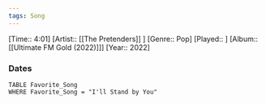 ```yaml
---
tags: Song  
---
```

[Time:: 4:01]
[Artist:: [[The Pretenders]] ]
[Genre:: Pop]
[Played:: ]
[Album:: [[Ultimate FM Gold (2022)]]]
[Year:: 2022]
### Dates
````dataview
TABLE Favorite_Song
WHERE Favorite_Song = "I'll Stand by You"
````